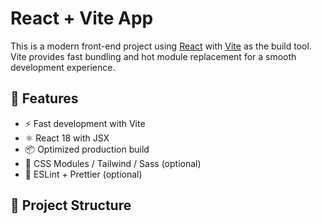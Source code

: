 # React + Vite App

This is a modern front-end project using [React](https://reactjs.org/) with [Vite](https://vitejs.dev/) as the build tool. Vite provides fast bundling and hot module replacement for a smooth development experience.

## 🚀 Features

- ⚡️ Fast development with Vite
- ⚛️ React 18 with JSX
- 📦 Optimized production build
- 🎨 CSS Modules / Tailwind / Sass (optional)
- 🔎 ESLint + Prettier (optional)

## 📁 Project Structure

